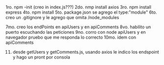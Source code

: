1ro. npm -init (creo in index.js???)
2do. nmp install axios
3ro. npm install express
4to. npm install
5to. package.json se agrego el type:"module"
6to. creo un .gitignore y le agrego que omita /node_modules

7mo. creo los endPoints en apiUsers y en apiComments 
8vo. habilito un puerto escuchando las peticiones 
9no. corro con node apiUsers y en navegador pruebo que me responda lo correcto
10mo. idem con apiComments

11. desde getUsers y getComments.js, usando axios le indico los endspoint y hago un pront por consola